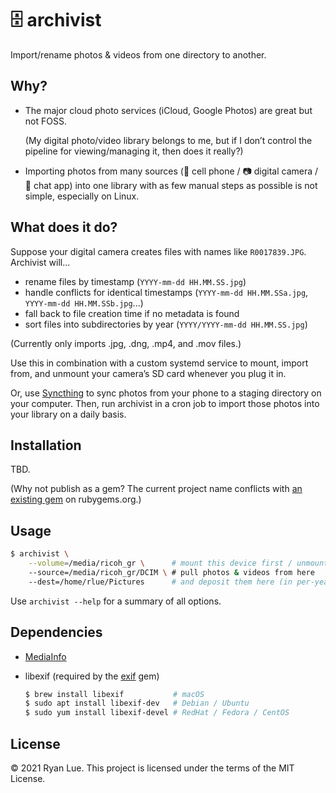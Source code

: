 🗄️ archivist
===========

Import/rename photos & videos from one directory to another.

Why?
----

* The major cloud photo services (iCloud, Google Photos) are great but not FOSS. 

  (My digital photo/video library belongs to me,
  but if I don’t control the pipeline for viewing/managing it,
  then does it really?)

* Importing photos from many sources
  (📱 cell phone / 📷 digital camera / 💬 chat app)
  into one library with as few manual steps as possible
  is not simple, especially on Linux.

What does it do?
----------------

Suppose your digital camera creates files with names like `R0017839.JPG`.
Archivist will...

* rename files by timestamp (`YYYY-mm-dd HH.MM.SS.jpg`)
* handle conflicts for identical timestamps (`YYYY-mm-dd HH.MM.SSa.jpg`, `YYYY-mm-dd HH.MM.SSb.jpg`...)
* fall back to file creation time if no metadata is found
* sort files into subdirectories by year (`YYYY/YYYY-mm-dd HH.MM.SS.jpg`)

(Currently only imports .jpg, .dng, .mp4, and .mov files.)

Use this in combination with a custom systemd service to mount, import from,
and unmount your camera’s SD card whenever you plug it in.

Or, use [Syncthing][] to sync photos from your phone to a staging directory on
your computer. Then, run archivist in a cron job to import those photos into
your library on a daily basis.

[Syncthing]: https://syncthing.net/

Installation
------------

TBD.

(Why not publish as a gem?
The current project name conflicts with [an existing gem][] on rubygems.org.)

[an existing gem]: https://rubygems.org/gems/archivist

Usage
-----

```sh
$ archivist \
    --volume=/media/ricoh_gr \      # mount this device first / unmount after (requires fstab entry)
    --source=/media/ricoh_gr/DCIM \ # pull photos & videos from here
    --dest=/home/rlue/Pictures      # and deposit them here (in per-year subdirectories)
```

Use `archivist --help` for a summary of all options.

Dependencies
------------

* [MediaInfo][]
* libexif (required by the [exif][] gem)

  ```sh
  $ brew install libexif           # macOS
  $ sudo apt install libexif-dev   # Debian / Ubuntu
  $ sudo yum install libexif-devel # RedHat / Fedora / CentOS
  ```

[MediaInfo]: https://mediaarea.net/MediaInfo
[exif]: https://github.com/tonytonyjan/exif

License
-------

© 2021 Ryan Lue. This project is licensed under the terms of the MIT License.
